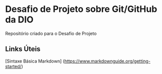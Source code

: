 #    Desafio de Projeto sobre Git/GitHub da DIO 
Repositório  criado para o Desafio de Projeto
 
## Links Úteis  
[Sintaxe Básica Markdown] (https://www.markdownguide.org/getting-started/)
